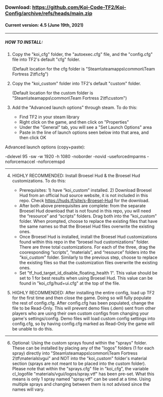 ### Download: https://github.com/Koi-Code-TF2/Koi-Config/archive/refs/heads/main.zip

#### Current version: 4.5 (June 19th, 2021)

_____________

##### HOW TO INSTALL:
1. Copy the "koi_cfg" folder, the "autoexec.cfg" file, and the "config.cfg" file into TF2's default "cfg" folder. 

   (Default location for the cfg folder is "Steam\steamapps\common\Team Fortress 2\tf\cfg")

2. Copy the "koi_custom" folder into TF2's default "custom" folder. 

   (Default location for the custom folder is "Steam\steamapps\common\Team Fortress 2\tf\custom")

3. Add the "Advanced launch options" through steam. To do this:
   - Find TF2 in your steam library
   - Right click on the game, and then click on "Properties"
   - Under the "General" tab, you will see a "Set Launch Options" area
   - Paste in the line of launch options seen below into that area, and then click OK

  Advanced launch options (copy+paste):
  
  -dxlevel 95 -sw -w 1920 -h 1080 -noborder -novid -useforcedmparms -noforcemaccel -noforcemspd

_____________

4. HIGHLY RECOMMENDED: Install Broesel Hud & the Broesel Hud customizations. To do this:
   - Prerequisites: 1) have “koi_custom” installed. 2) Download Broesel Hud from an official hud source website, it is not included in this repo. Check https://huds.tf/site/s-Broesel-Hud for the download.
   - After both above prerequisites are complete: from the separate Broesel Hud download that is not found in this repo, you will need the “resource” and “scripts” folders. Drag both into the "koi_custom" folder. When prompted, choose to replace the existing files that have the same names so that the Broesel Hud files overwrite the existing ones.
   - Once Broesel Hud is installed, install the Broesel Hud customizations found within this repo in the “broesel hud customizations” folder. There are three total customizations. For each of the three, drag the cooresponding “scripts”, “materials”, and “resource” folders into the "koi_custom" folder. Similarly to the previous step, choose to replace the existing files so that the customization files overwrite the existing ones.
   - Set "tf_hud_target_id_disable_floating_health 1". This value should be set to 1 for best results when using Broesel Hud. This value can be found in "koi_cfg/hud+ui.cfg" at the top of the file.

5. HIGHLY RECOMMENDED: After installing the entire config, load up TF2 for the first time and then close the game. Doing so will fully populate the rest of config.cfg. After config.cfg has been populated, change the file to be Read-Only. This will prevent demo files (.dem) sent from other players who are using their own custom configs from changing your game's settings/config. Demo files will load custom config settings into config.cfg, so by having config.cfg marked as Read-Only the game will be unable to do this.

_____________

6. Optional: Using the custom sprays found within the "sprays" folder. These can be installed by placing any of the "logos" folders (1 for each spray) directly into "Steam\steamapps\common\Team Fortress 2\tf\materials\vgui" and NOT into the "koi_custom" folder's material section (sprays are not meant to be placed into the custom folder). Please note that within the "sprays.cfg" file in "koi_cfg", the variable cl_logofile "materials/vgui/logos/spray.vtf" has been pre-set. What this means is only 1 spray named "spray.vtf" can be used at a time. Using multiple sprays and changing between them is not advised since the names will vary.
